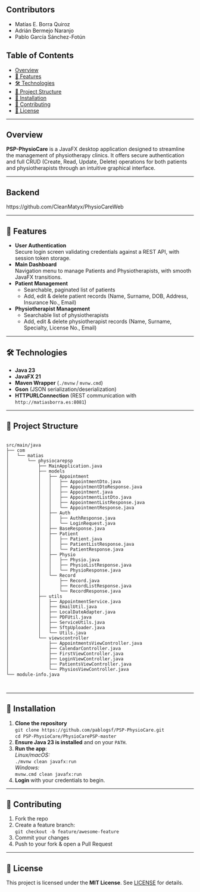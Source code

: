 
<H2>Contributors</H2>
<ul>
  <li>Matías E. Borra Quiroz</li>
  <li>Adrián Bermejo Naranjo</li>
  <li>Pablo García Sánchez-Fotún</li>
</ul>
<h2>Table of Contents</h2>
<ul>
  <li><a href="#overview">Overview</a></li>
  <li><a href="#features">🚀 Features</a></li>
  <li><a href="#technologies">🛠️ Technologies</a></li>
  <li><a href="#project-structure">📂 Project Structure</a></li>
  <li><a href="#installation">🎯 Installation</a></li>
  <li><a href="#contributing">🤝 Contributing</a></li>
  <li><a href="#license">📄 License</a></li>
</ul>

<hr>

<h2 id="overview">Overview</h2>
<p><strong>PSP-PhysioCare</strong> is a JavaFX desktop application designed to streamline the management of physiotherapy clinics. It offers secure authentication and full CRUD (Create, Read, Update, Delete) operations for both patients and physiotherapists through an intuitive graphical interface.</p>

<hr>
<h2>Backend</h2>
<p>https://github.com/CleanMatyx/PhysioCareWeb</p>
<hr>

<h2 id="features">🚀 Features</h2>
<ul>
  <li>
    <strong>User Authentication</strong><br>
    Secure login screen validating credentials against a REST API, with session token storage.
  </li>
  <li>
    <strong>Main Dashboard</strong><br>
    Navigation menu to manage Patients and Physiotherapists, with smooth JavaFX transitions.
  </li>
  <li>
    <strong>Patient Management</strong>
    <ul>
      <li>Searchable, paginated list of patients</li>
      <li>Add, edit &amp; delete patient records (Name, Surname, DOB, Address, Insurance No., Email)</li>
    </ul>
  </li>
  <li>
    <strong>Physiotherapist Management</strong>
    <ul>
      <li>Searchable list of physiotherapists</li>
      <li>Add, edit &amp; delete physiotherapist records (Name, Surname, Specialty, License No., Email)</li>
    </ul>
  </li>
</ul>

<hr>

<h2 id="technologies">🛠️ Technologies</h2>
<ul>
  <li><strong>Java 23</strong></li>
  <li><strong>JavaFX 21</strong></li>
  <li><strong>Maven Wrapper</strong> (<code>./mvnw</code> / <code>mvnw.cmd</code>)</li>
  <li><strong>Gson</strong> (JSON serialization/deserialization)</li>
  <li><strong>HTTPURLConnection</strong> (REST communication with <code>http://matiasborra.es:8081</code>)</li>
</ul>

<hr>

<h2 id="project-structure">📂 Project Structure</h2>
<pre><code>
src/main/java
├── com
│   └── matias
│       └── physiocarepsp
│           ├── MainApplication.java
│           ├── models
│           │   ├── Appointment
│           │   │   ├── AppointmentDto.java
│           │   │   ├── AppointmentDtoResponse.java
│           │   │   ├── Appointment.java
│           │   │   ├── AppointmentListDto.java
│           │   │   ├── AppointmentListResponse.java
│           │   │   └── AppointmentResponse.java
│           │   ├── Auth
│           │   │   ├── AuthResponse.java
│           │   │   └── LoginRequest.java
│           │   ├── BaseResponse.java
│           │   ├── Patient
│           │   │   ├── Patient.java
│           │   │   ├── PatientListResponse.java
│           │   │   └── PatientResponse.java
│           │   ├── Physio
│           │   │   ├── Physio.java
│           │   │   ├── PhysioListResponse.java
│           │   │   └── PhysioResponse.java
│           │   └── Record
│           │       ├── Record.java
│           │       ├── RecordListResponse.java
│           │       └── RecordResponse.java
│           ├── utils
│           │   ├── AppointmentService.java
│           │   ├── EmailUtil.java
│           │   ├── LocalDateAdapter.java
│           │   ├── PDFUtil.java
│           │   ├── ServiceUtils.java
│           │   ├── SftpUploader.java
│           │   └── Utils.java
│           └── viewscontroller
│               ├── AppointmentsViewController.java
│               ├── CalendarController.java
│               ├── FirstViewController.java
│               ├── LoginViewController.java
│               ├── PatientsViewController.java
│               └── PhysiosViewController.java
└── module-info.java


</code></pre>

<hr>

<h2 id="installation">🎯 Installation</h2>
<ol>
  <li>
    <strong>Clone the repository</strong><br>
    <code>git clone https://github.com/pablogsf/PSP-PhysioCare.git</code><br>
    <code>cd PSP-PhysioCare/PhysioCarePSP-master</code>
  </li>
  <li>
    <strong>Ensure Java 23 is installed</strong> and on your <code>PATH</code>.
  </li>
  <li>
    <strong>Run the app</strong>:<br>
    <em>Linux/macOS:</em><br>
    <code>./mvnw clean javafx:run</code><br>
    <em>Windows:</em><br>
    <code>mvnw.cmd clean javafx:run</code>
  </li>
  <li>
    <strong>Login</strong> with your credentials to begin.
  </li>
</ol>

<hr>

<h2 id="contributing">🤝 Contributing</h2>
<ol>
  <li>Fork the repo</li>
  <li>Create a feature branch:<br><code>git checkout -b feature/awesome-feature</code></li>
  <li>Commit your changes</li>
  <li>Push to your fork &amp; open a Pull Request</li>
</ol>

<hr>

<h2 id="license">📄 License</h2>
<p>This project is licensed under the <strong>MIT License</strong>. See <a href="LICENSE">LICENSE</a> for details.</p>
